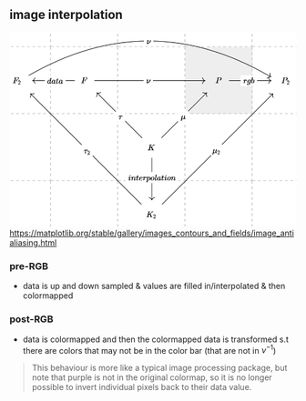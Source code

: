 ## image interpolation

![](figures/interpolation.png)
https://matplotlib.org/stable/gallery/images_contours_and_fields/image_antialiasing.html

### pre-RGB
- data is up and down sampled & values are filled in/interpolated & then colormapped

### post-RGB
- data is colormapped and then the colormapped data is transformed s.t there are colors that may not be in the color bar  (that are not in $\nu^{-1}$) 
 
 > This behaviour is more like a typical image processing package, but note that purple is not in the original colormap, so it is no longer possible to invert individual pixels back to their data value.
